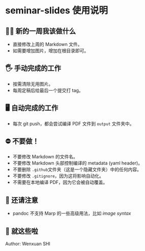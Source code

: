 # seminar-slides 使用说明

## 🤷🏻 新的一周我该做什么
- 直接修改上周的 Markdown 文件。
- 如需要增加图片，增加在根目录即可。

## 🖐 手动完成的工作
- 按需清除无用图片。
- 每周定稿后给最后一个提交打 tag。

## 🖥️ 自动完成的工作
- 每次 git push，都会尝试编译 PDF 文件到 `output` 文件夹中。

## ⛔️ 不要做！
- 不要修改 Markdown 的文件名。
- 不要修改 Markdown 头部控制编译的 metadata (yaml header)。
- 不要删除 `.github`文件夹（这是一个隐藏文件夹）中的任何内容。
- 不要修改 `.gitignore`，因为这将影响自动化。
- 不需要在本地编译 PDF，因为它会被自动覆盖。

## 📢 还请注意
- pandoc 不支持 Marp 的一些高级用法，比如 *image syntax*

## 🎉️ 就这些啦
Author: Wenxuan SHI

